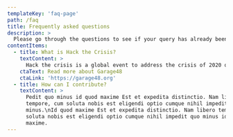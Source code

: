 ```yaml
---
templateKey: 'faq-page'
path: /faq
title: Frequently asked questions
description: >
  Please go through the questions to see if your query has already been answered.
contentItems:
  - title: What is Hack the Crisis?
    textContent: >
      Hack the crisis is a global event to address the crisis of 2020 on a grassroots level. It's based on the model of Garage48 hackathon.
    ctaText: Read more about Garage48
    ctaLink: 'https://garage48.org'
  - title: How can I contribute?
    textContent: >
      Pedit quo minus id quod maxime Est et expedita distinctio. Nam libero
      tempore, cum soluta nobis est eligendi optio cumque nihil impedit quo
      minus.\nId quod maxime Est et expedita distinctio. Nam libero tempore, cum
      soluta nobis est eligendi optio cumque nihil impedit quo minus id quod
      maxime.
---
```

